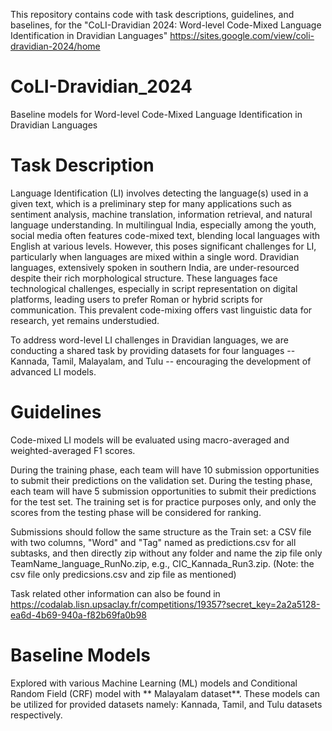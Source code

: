 This repository contains code with task descriptions, guidelines, and baselines, for the "CoLI-Dravidian 2024: Word-level Code-Mixed Language Identification in Dravidian Languages" https://sites.google.com/view/coli-dravidian-2024/home

# CoLI-Dravidian_2024
Baseline models for Word-level Code-Mixed Language Identification in Dravidian Languages

# Task Description
Language Identification (LI) involves detecting the language(s) used in a given text, which is a preliminary step for many applications such as sentiment analysis, machine translation, information retrieval, and natural language understanding. In multilingual India, especially among the youth, social media often features code-mixed text, blending local languages with English at various levels. However, this poses significant challenges for LI, particularly when languages are mixed within a single word. Dravidian languages, extensively spoken in southern India, are under-resourced despite their rich morphological structure. These languages face technological challenges, especially in script representation on digital platforms, leading users to prefer Roman or hybrid scripts for communication. This prevalent code-mixing offers vast linguistic data for research, yet remains understudied.

To address word-level LI challenges in Dravidian languages, we are conducting a shared task by providing datasets for four languages -- Kannada, Tamil, Malayalam, and Tulu -- encouraging the development of advanced LI models.

# Guidelines
Code-mixed LI models will be evaluated using macro-averaged and weighted-averaged F1 scores.

During the training phase, each team will have 10 submission opportunities to submit their predictions on the validation set. During the testing phase, each team will have 5 submission opportunities to submit their predictions for the test set. The training set is for practice purposes only, and only the scores from the testing phase will be considered for ranking.

Submissions should follow the same structure as the Train set: a CSV file with two columns, "Word" and "Tag" named as predictions.csv for all subtasks, and then directly zip without any folder and name the zip file only TeamName_language_RunNo.zip, e.g., CIC_Kannada_Run3.zip. (Note: the csv file only predicsions.csv and zip file as mentioned)

Task related other information can also be found in https://codalab.lisn.upsaclay.fr/competitions/19357?secret_key=2a2a5128-ea6d-4b69-940a-f82b69fa0b98

# Baseline Models
Explored with various Machine Learning (ML) models and Conditional Random Field (CRF) model with ** Malayalam dataset**. These models can be utilized for provided datasets namely: Kannada, Tamil, and Tulu datasets respectively.
